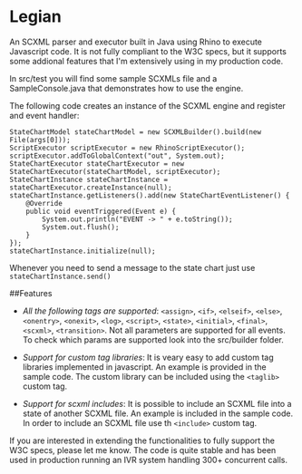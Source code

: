 Legian
======

An SCXML parser and executor built in Java using Rhino to execute
Javascript code. It is not fully compliant to the W3C specs, but
it supports some addional features that I'm extensively using in
 my production code.

In src/test you will find some sample SCXMLs file and a SampleConsole.java
that demonstrates how to use the engine.

The following code creates an instance of the SCXML engine and register and event handler:

```
StateChartModel stateChartModel = new SCXMLBuilder().build(new File(args[0]));
ScriptExecutor scriptExecutor = new RhinoScriptExecutor();
scriptExecutor.addToGlobalContext("out", System.out);
StateChartExecutor stateChartExecutor = new StateChartExecutor(stateChartModel, scriptExecutor);
StateChartInstance stateChartInstance = stateChartExecutor.createInstance(null);
stateChartInstance.getListeners().add(new StateChartEventListener() {
    @Override
    public void eventTriggered(Event e) {
        System.out.println("EVENT -> " + e.toString());
        System.out.flush();
    }
});
stateChartInstance.initialize(null);
```

Whenever you need to send a message to the state chart just use `stateChartInstance.send()`

##Features

- *All the following tags are supported*: `<assign>`, `<if>`, `<elseif>`, `<else>`, `<onentry>`,
  `<onexit>`, `<log>`, `<script>`, `<state>`, `<initial>`, `<final>`, `<scxml>`, `<transition>`.
  Not all parameters are supported for all events. To check which params are supported look into the
  src/builder folder.

- *Support for custom tag libraries*: It is veary easy to add custom tag libraries implemented
 in javascript. An example is provided in the sample code. The custom library can be included using the
 `<taglib>` custom tag.

- *Support for scxml includes*: It is possible to include an SCXML file into a state of another
  SCXML file. An example is included in the sample code. In order to include an SCXML file use th
  `<include>` custom tag.

If you are interested in extending the functionalities to fully support the W3C specs, please let
me know. The code is quite stable and has been used in production running an IVR system handling 300+
concurrent calls.
